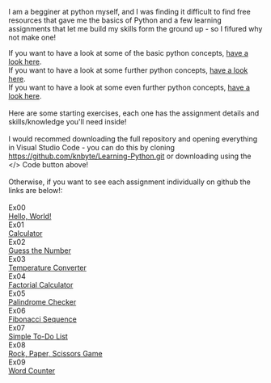 I am a begginer at python myself, and I was finding it difficult to find free resources that gave me the basics of Python and a few learning assignments that let me build my skills form the ground up - so I fifured why not make one!

If you want to have a look at some of the basic python concepts, [have a look here](https://github.com/knbyte/Learning-Python/blob/main/Concepts/Basic.py).<br>
If you want to have a look at some further python concepts, [have a look here](https://github.com/knbyte/Learning-Python/blob/main/Concepts/Further-Concepts-One.py).<br>
If you want to have a look at some even further python concepts, [have a look here](https://github.com/knbyte/Learning-Python/blob/main/Concepts/Further-Concepts-Two.py).<br>
<br>
Here are some starting exercises, each one has the assignment details and skills/knowledge you'll need inside!<br>
<br>
I would recommed downloading the full repository and opening everything in Visual Studio Code - you can do this by cloning https://github.com/knbyte/Learning-Python.git or downloading using the </> Code button above!<br>
<br>
Otherwise, if you want to see each assignment individually on github the links are below!:<br>
<br>
Ex00<br>
[Hello, World!](https://github.com/knbyte/Learning-Python/blob/main/Assignments/Ex00/Hello-World!.py)<br>
Ex01<br>
[Calculator](https://github.com/knbyte/Learning-Python/blob/main/Assignments/Ex01/Calculator.py)<br>
Ex02<br>
[Guess the Number](https://github.com/knbyte/Learning-Python/blob/main/Assignments/Ex02/Guess-the-Number.py)<br>
Ex03<br>
[Temperature Converter](https://github.com/knbyte/Learning-Python/blob/main/Assignments/Ex03/Temperature-Coverter.py)<br>
Ex04<br>
[Factorial Calculator](https://github.com/knbyte/Learning-Python/blob/main/Assignments/Ex04/Factorial-Calculator.py)<br>
Ex05<br>
[Palindrome Checker](https://github.com/knbyte/Learning-Python/blob/main/Assignments/Ex05/Palindrome-Checker.py)<br>
Ex06<br>
[Fibonacci Sequence](https://github.com/knbyte/Learning-Python/blob/main/Assignments/Ex6/Fibonacci-Sequence.py)<br>
Ex07<br>
[Simple To-Do List](https://github.com/knbyte/Learning-Python/blob/main/Assignments/Ex07/Simple-To-Do-List.py)<br>
Ex08<br>
[Rock, Paper, Scissors Game](https://github.com/knbyte/Learning-Python/blob/main/Assignments/Ex08/Rock-Paper-Sissors.py)<br>
Ex09<br>
[Word Counter](https://github.com/knbyte/Learning-Python/blob/main/Assignments/Ex09/Word-Counter.py)<br>
